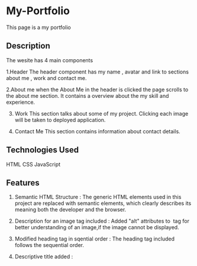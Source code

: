 # My-Portfolio

This page is a my portfolio

## Description
The wesite has 4 main components

1.Header 
  The header component has my name , avatar and link to sections about me , work and contact me.
  
2.About me
   when the About Me in the header is clicked the page scrolls to the about me section.
   It contains a overview about the my skill and experience.
  
3. Work
     This section talks about some of my project. Clicking each image will be taken to deployed application.
     
 4. Contact Me
      This section contains information about contact details.
      
  ## Technologies Used
  
  HTML
  CSS
  JavaScript
  
  ## Features
  
1. Semantic HTML Structure  : The generic HTML elements used in this project  are replaced with  semantic elements, which clearly describes its meaning both the developer and the browser.

2. Description for an image tag  included :  Added "alt" attributes to  <img> tag for better understanding of an image,if the image cannot be displayed.

3. Modified heading tag in sqential order : The heading tag included follows the sequential order.

4. Descriptive title added :  <title> tag is added and a descriptive title is given .

5. Organizd CSS selectors : CSS selectors and properties are consolidated and organized to follow semantic structure.
  
   ## Installation
On GitHub, navigate to the main page of the repository.
  To clone the repository using HTTPS, under "Clone with HTTPS", click . To clone the repository using an SSH key, including a certificate issued by your organization's SSH certificate authority, click Use SSH, then click clipboard image . To clone a repository using GitHub CLI, click Use GitHub CLI, then click clipboard image .

  open Git Bash
  
  Change the current working directory to the location where you want the cloned directory.
  
  Type git clone, and then paste the SSH  you copied earlier.

$ git clone  git@github.com:sangeethaNR/My_Portfolio.git
Press Enter to create your local clone.

$ git clone git@github.com:sangeethaNR/My_Portfolio.git
> Cloning into `Spoon-Knife`...
> remote: Counting objects: 10, done.
> remote: Compressing objects: 100% (8/8), done.
> remove: Total 10 (delta 1), reused 10 (delta 1)
> Unpacking objects: 100% (10/10), done.

 You installed the project to your local!!!
 
  Link to the deployed application https://github.com/sangeethaNR/My-Portfolio.git
  
  Landing Page  https://sangeethanr.github.io/My-Portfolio/
  Screenschot of how the landing page look like
![landing Page image](assets/images/landingScreenshot.png)
  
  ## Credits
  github.com
  google.com
  w3Schools.com
  Scratch.mit.edu
  
